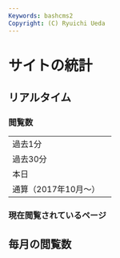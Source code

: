 ```yaml
---
Keywords: bashcms2
Copyright: (C) Ryuichi Ueda
---
```



# サイトの統計


## リアルタイム

### 閲覧数

|||
|----|----:|
|過去1分| <span id="last1min" style="font-size:200%"></span> |
|過去30分| <span id="last30min" style="font-size:200%"></span> |
|本日| <span id="todayvisit" style="font-size:200%"></span> |
|通算（2017年10月〜）| <span id="allpv" style="font-size:200%"></span> |


### 現在閲覧されているページ

<span id="lastvisit"></span>

<script>
function lastvisit(num){
    var httpReq = new XMLHttpRequest();
    httpReq.onreadystatechange = function(){
        if(httpReq.readyState != 4 || httpReq.status != 200)
            return;

        document.getElementById("lastvisit").innerHTML = httpReq.responseText;
   }
    var url = "/analyzer/lastvisit.cgi?num=" + num;
    httpReq.open("GET",url,true);
    httpReq.send(null);
}

function lastmin(min){
    var httpReq = new XMLHttpRequest();
    httpReq.onreadystatechange = function(){
        if(httpReq.readyState != 4 || httpReq.status != 200)
            return;

        document.getElementById("last"+min+"min").innerHTML = httpReq.responseText;
   }
    var url = "/analyzer/lastmin.cgi?min=" + min;
    httpReq.open("GET",url,true);
    httpReq.send(null);
}

function todayvisit(){
    var httpReq = new XMLHttpRequest();
    httpReq.onreadystatechange = function(){
        if(httpReq.readyState != 4 || httpReq.status != 200)
            return;

        document.getElementById("todayvisit").innerHTML = httpReq.responseText;
   }
    var url = "/analyzer/todayvisit.cgi?d=" + new Date();
    httpReq.open("GET",url,true);
    httpReq.send(null);
}

function allpv(){
    var httpReq = new XMLHttpRequest();
    httpReq.onreadystatechange = function(){
        if(httpReq.readyState != 4 || httpReq.status != 200)
            return;

        document.getElementById("allpv").innerHTML = httpReq.responseText;
   }
    var url = "/analyzer/allpv.cgi?d=" + new Date();
    httpReq.open("GET",url,true);
    httpReq.send(null);
}


lastmin(1);
lastmin(30);
lastvisit(10);
todayvisit(10);
allpv();

setInterval(lastvisit, 3000, 10);
setInterval(todayvisit, 3000, 10);
setInterval(lastmin, 3000, 30);
setInterval(lastmin, 3000, 1);
setInterval(allpv, 3000);
</script>

## 毎月の閲覧数

<span id="monthly"></span>

<script>
function monthly(){
    var httpReq = new XMLHttpRequest();
    httpReq.onreadystatechange = function(){
        if(httpReq.readyState != 4 || httpReq.status != 200)
            return;

        document.getElementById("monthly").innerHTML = httpReq.responseText;
   }
    var url = "/analyzer/monthly.cgi?d=" + new Date();
    httpReq.open("GET",url,true);
    httpReq.send(null);
}

monthly();
</script>
